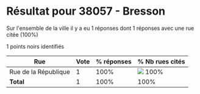# Résultat pour 38057 - Bresson

Sur l'ensemble de la ville il y a eu 1 réponses dont 1 réponses avec une rue citée (100%)

1 points noirs identifiés

| Rue | Vote | % réponses | % Nb rues cités|
|-----|------|------------|----------------|
| Rue de la République | 1 | 100% | <img src="../../img/bar_100.gif" />&nbsp;100%|
| **Total** | 1 | 100% | 100%|
